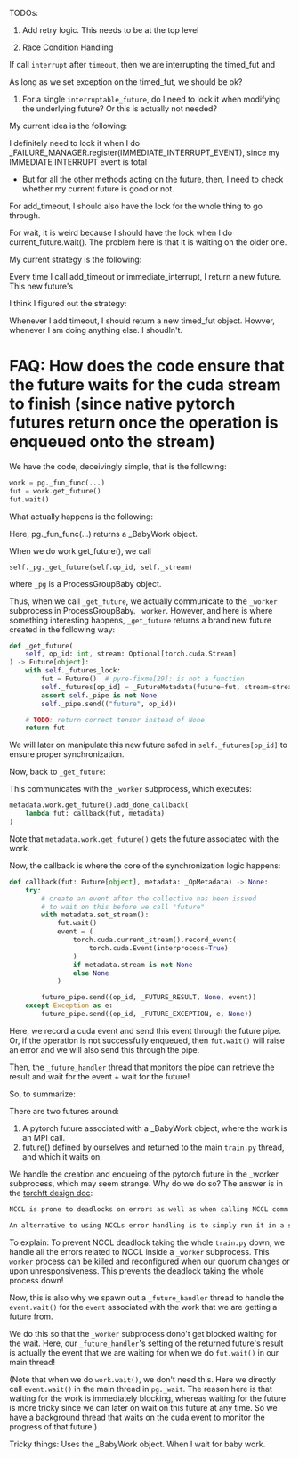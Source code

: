 TODOs:

1. Add retry logic. This needs to be at the top level


1. Race Condition Handling

If call `interrupt` after `timeout`, then we are interrupting the timed_fut and 

As long as we set exception on the timed_fut, we should be ok?


1. For a single `interruptable_future`, do I need to lock it when modifying the underlying future? Or this is actually not needed?

My current idea is the following: 

I definitely need to lock it when I do _FAILURE_MANAGER.register(IMMEDIATE_INTERRUPT_EVENT), since my IMMEDIATE INTERRUPT event is total
- But for all the other methods acting on the future, then, I need to check whether my current future is good or not. 

For add_timeout, I should also have the lock for the whole thing to go through.

For wait, it is weird because I should have the lock when I do current_future.wait(). The problem here is that it is waiting on the older one.

My current strategy is the following:

Every time I call add_timeout or immediate_interrupt, I return a new future. This new future's 

I think I figured out the strategy: 

Whenever I add timeout, I should return a new timed_fut object. Howver, whenever I am doing anything else. I shoudln't. 




# FAQ: How does the code ensure that the future waits for the cuda stream to finish (since native pytorch futures return once the operation is enqueued onto the stream)

We have the code, deceivingly simple, that is the following:
```python
work = pg._fun_func(...)
fut = work.get_future()
fut.wait()
```

What actually happens is the following:

Here, pg._fun_func(...) returns a _BabyWork object.

When we do work.get_future(), we call 

`self._pg._get_future(self.op_id, self._stream)`

where `_pg` is a ProcessGroupBaby object.

Thus, when we call `_get_future`, we actually communicate to the `_worker` subprocess in ProcessGroupBaby. `_worker`. However, and here is where something interesting happens, `_get_future` returns a brand new future created in the following way:

```python
def _get_future(
    self, op_id: int, stream: Optional[torch.cuda.Stream]
) -> Future[object]:
    with self._futures_lock:
        fut = Future()  # pyre-fixme[29]: is not a function
        self._futures[op_id] = _FutureMetadata(future=fut, stream=stream)
        assert self._pipe is not None
        self._pipe.send(("future", op_id))

    # TODO: return correct tensor instead of None
    return fut
```

We will later on manipulate this new future safed in `self._futures[op_id]` to ensure proper synchronization. 


Now, back to `_get_future`:

This communicates with the `_worker` subprocess, which executes: 

```python
metadata.work.get_future().add_done_callback(
    lambda fut: callback(fut, metadata)
)
```

Note that `metadata.work.get_future()` gets the future associated with the work. 

Now, the callback is where the core of the synchronization logic happens:

```python
def callback(fut: Future[object], metadata: _OpMetadata) -> None:
    try:
        # create an event after the collective has been issued
        # to wait on this before we call "future"
        with metadata.set_stream():
            fut.wait()
            event = (
                torch.cuda.current_stream().record_event(
                    torch.cuda.Event(interprocess=True)
                )
                if metadata.stream is not None
                else None
            )

        future_pipe.send((op_id, _FUTURE_RESULT, None, event))
    except Exception as e:
        future_pipe.send((op_id, _FUTURE_EXCEPTION, e, None))
```

Here, we record a cuda event and send this event through the future pipe. Or, if the operation is not successfully enqueued, then `fut.wait()` will raise an error and we will also send this through the pipe.

Then, the `_future_handler` thread that monitors the pipe can retrieve the result and wait for the event + wait for the future!

So, to summarize:

There are two futures around:

1. A pytorch future associated with a _BabyWork object, where the work is an MPI call.
2. future() defined by ourselves and returned to the main `train.py` thread, and which it waits on.

We handle the creation and enqueing of the pytorch future in the _worker subprocess, which may seem strange. Why do we do so? The answer is in the [torchft design doc](https://docs.google.com/document/d/1OZsOsz34gRDSxYXiKkj4WqcD9x0lP9TcsfBeu_SsOY4/edit?tab=t.0):

```txt
NCCL is prone to deadlocks on errors as well as when calling NCCL comm abort. In OSS version some of these issues have been fixed but it's unknown to what extent at this point since I haven't used it extensively. In addition it sounds like NVIDIA is working on making NCCL safer but it's not fully ready yet.

An alternative to using NCCLs error handling is to simply run it in a subprocess. This subprocess can be managed by the parent process and on error or quorum change, killed on all nodes and recreated.
```

To explain: To prevent NCCL deadlock taking the whole `train.py` down, we handle all the errors related to NCCL inside a `_worker` subprocess. This `worker` process can be killed and reconfigured when our quorum changes or upon unresponsiveness. This prevents the deadlock taking the whole process down!

Now, this is also why we spawn out a `_future_handler` thread to handle the `event.wait()` for the `event` associated with the work that we are getting a future from. 

We do this so that the `_worker` subprocess dono't get blocked waiting for the wait. Here, our `_future_handler`'s setting of the returned future's result is actually the event that we are waiting for when we do `fut.wait()` in our main thread!

(Note that when we do `work.wait()`, we don't need this. Here we directly call `event.wait()` in the main thread in `pg._wait`. The reason here is that waiting for the work is immediately blocking, whereas waiting for the future is more tricky since we can later on wait on this future at any time. So we have a background thread that waits on the cuda event to monitor the progress of that future.)


Tricky things: Uses the _BabyWork object. When I wait for baby work. 


